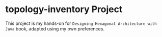 # topology-inventory Project

This project is my hands-on for `Designing Hexagonal Architecture with Java` book, adapted using my own preferences.
